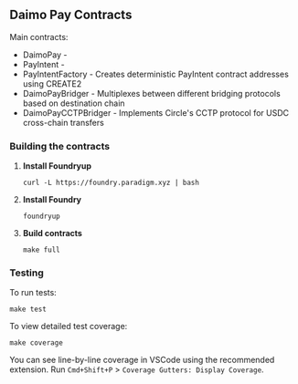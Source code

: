 ## Daimo Pay Contracts

Main contracts:

- DaimoPay - 
- PayIntent - 
- PayIntentFactory - Creates deterministic PayIntent contract addresses using CREATE2
- DaimoPayBridger - Multiplexes between different bridging protocols based on
destination chain
- DaimoPayCCTPBridger - Implements Circle's CCTP protocol for USDC cross-chain
transfers

### Building the contracts

1. **Install Foundryup**

    ```
    curl -L https://foundry.paradigm.xyz | bash
    ```

2. **Install Foundry**

    ```
    foundryup
    ```

3. **Build contracts**

    ```
    make full
    ```

### Testing

To run tests:

```
make test
```

To view detailed test coverage:

```
make coverage
```

You can see line-by-line coverage in VSCode using the recommended extension. Run
`Cmd+Shift+P` > `Coverage Gutters: Display Coverage`.
